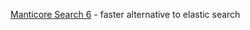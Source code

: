 [Manticore Search 6](https://manticoresearch.com/blog/manticore-search-6-0-0/) - faster alternative to elastic search

